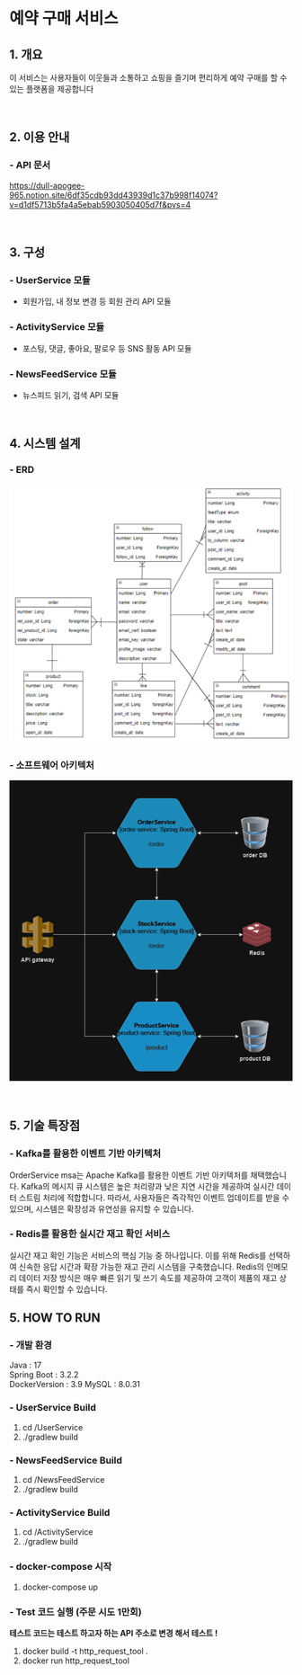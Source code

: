 # 예약 구매 서비스

## 1. 개요
이 서비스는 사용자들이 이웃들과 소통하고 쇼핑을 즐기며 편리하게 예약 구매를 할 수 있는 플랫폼을 제공합니다

<br>

## 2. 이용 안내
### - API 문서
https://dull-apogee-965.notion.site/6df35cdb93dd43939d1c37b998f14074?v=d1df5713b5fa4a5ebab5903050405d7f&pvs=4

<br>

## 3. 구성
### - UserService 모듈
- 회원가입, 내 정보 변경 등 회원 관리 API 모듈
### - ActivityService 모듈
- 포스팅, 댓글, 좋아요, 팔로우 등 SNS 활동 API 모듈
### - NewsFeedService 모듈
- 뉴스피드 읽기, 검색 API 모듈

<br>

## 4. 시스템 설계
### - ERD
![img.png](ERD.png)

### - 소프트웨어 아키텍처
![img_1.png](architecture.png)

<br>

## 5. 기술 특장점
### - Kafka를 활용한 이벤트 기반 아키텍처
OrderService msa는 Apache Kafka를 활용한 이벤트 기반 아키텍처를 채택했습니다.
Kafka의 메시지 큐 시스템은 높은 처리량과 낮은 지연 시간을 제공하여 실시간 데이터 스트림 처리에 적합합니다.
따라서, 사용자들은 즉각적인 이벤트 업데이트를 받을 수 있으며, 시스템은 확장성과 유연성을 유지할 수 있습니다.

### - Redis를 활용한 실시간 재고 확인 서비스
실시간 재고 확인 기능은 서비스의 핵심 기능 중 하나입니다.
이를 위해 Redis를 선택하여 신속한 응답 시간과 확장 가능한 재고 관리 시스템을 구축했습니다.
Redis의 인메모리 데이터 저장 방식은 매우 빠른 읽기 및 쓰기 속도를 제공하여 고객이 제품의 재고 상태를 즉시 확인할 수 있습니다.

## 5. HOW TO RUN
### - 개발 환경

Java : 17<br>
Spring Boot : 3.2.2<br>
DockerVersion : 3.9
MySQL : 8.0.31

### - UserService Build
1. cd /UserService
2. ./gradlew build
### - NewsFeedService Build
1. cd /NewsFeedService
2. ./gradlew build
### - ActivityService Build
1. cd /ActivityService
2. ./gradlew build
### - docker-compose 시작
1. docker-compose up

### - Test 코드 실행 (주문 시도 1만회)
**테스트 코드는 테스트 하고자 하는 API 주소로 변경 해서 테스트 !** 
1. docker build -t http_request_tool .
2. docker run http_request_tool
